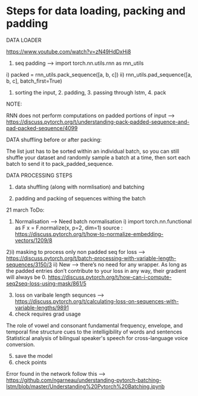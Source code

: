 # Steps for data loading, packing and padding

DATA LOADER

https://www.youtube.com/watch?v=zN49HdDxHi8

1) seq padding --> import torch.nn.utils.rnn as rnn_utils

i) packed = rnn_utils.pack_sequence([a, b, c])
ii) rnn_utils.pad_sequence([a, b, c], batch_first=True)


1. sorting the input, 2. padding, 3. passing through lstm, 4. pack

NOTE:

RNN does not perform computations on padded portions of input --> 
https://discuss.pytorch.org/t/understanding-pack-padded-sequence-and-pad-packed-sequence/4099

DATA shuffling before or after packing:

The list just has to be sorted within an individual batch, so you can still shuffle your dataset and randomly sample a batch at a time, 
then sort each batch to send it to pack_padded_sequence.

DATA PROCESSING STEPS

1) data shuffling (along with normlisation) and batching

2) padding and packing of sequences withing the batch

21 march
ToDo:

1) Normalisation --> Need batch normalisation
 i) import torch.nn.functional as F
    x = F.normalize(x, p=2, dim=1)
source : https://discuss.pytorch.org/t/how-to-normalize-embedding-vectors/1209/8

2)i) masking to process only non padded seq for loss --> https://discuss.pytorch.org/t/batch-processing-with-variable-length-sequences/3150/3
  ii) New -->  there’s no need for any wrapper. As long as the padded entries don’t contribute to your loss in any way, their 
     gradient will always be 0.
  https://discuss.pytorch.org/t/how-can-i-compute-seq2seq-loss-using-mask/861/5

3) loss on varibale length sequnces --> https://discuss.pytorch.org/t/calculating-loss-on-sequences-with-variable-lengths/9891
4) check requires grad usage

The role of vowel and consonant fundamental frequency, envelope, and temporal fine structure cues to the intelligibility of words and sentences
Statistical analysis of bilingual speaker's speech for cross-language voice conversion.

5) save the model
6) check points

Error found in the network follow this --> 
https://github.com/ngarneau/understanding-pytorch-batching-lstm/blob/master/Understanding%20Pytorch%20Batching.ipynb
